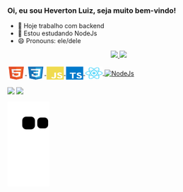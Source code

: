 ### Oi, eu sou Heverton Luiz, seja muito bem-vindo!

- 🔭 Hoje trabalho com backend
- 🌱 Estou estudando NodeJs
- 😄 Pronouns: ele/dele

<div align="center">
  <a href="https://github.com/HevertonL">
  <img height="120em" src="https://github-readme-stats.vercel.app/api?username=HevertonL&icon_color=F8ECD1&text_color=F8ECD1&title_color=F8ECD1&bg_color=DEG,00917C,083358&border_radius=50%&show_icons=true&include_all_commits=true&count_private=true"/>
  <img height="120em" src="https://github-readme-stats.vercel.app/api/top-langs/?username=HevertonL&layout=compact&langs_count=7&title_color=0F1123&border_radius=2em&bg_color=DEG,EBA83A,FFC93C"/>
</div>

<div style="display: inline_block"><br>
  <img align="center" alt="HTML" height="30" width="40" src="https://raw.githubusercontent.com/devicons/devicon/master/icons/html5/html5-original.svg">
  <img align="center" alt="CSS" height="30" width="40" src="https://raw.githubusercontent.com/devicons/devicon/master/icons/css3/css3-original.svg">
  <img align="center" alt="Js" height="30" width="40" src="https://raw.githubusercontent.com/devicons/devicon/master/icons/javascript/javascript-plain.svg">
  <img align="center" alt="Ts" height="30" width="40" src="https://raw.githubusercontent.com/devicons/devicon/master/icons/typescript/typescript-plain.svg">
  <img align="center" alt="React" height="30" width="40" src="https://raw.githubusercontent.com/devicons/devicon/master/icons/react/react-original.svg">
  <img align="center" alt="NodeJs" height="30" width="40"src="https://cdn.jsdelivr.net/gh/devicons/devicon/icons/nodejs/nodejs-original.svg" />
          
</div>
 </br>
  <div> 
  <a href = "mailto:hevertonluizs@gmail.com"><img src="https://img.shields.io/badge/-Gmail-%23333?style=for-the-badge&logo=gmail&logoColor=white" target="_blank"></a>
  <a href="https://www.linkedin.com/in/heverton-luiz-santos/" target="_blank"><img src="https://img.shields.io/badge/-LinkedIn-%230077B5?style=for-the-badge&logo=linkedin&logoColor=white" target="_blank"></a>
  
   ![Snake animation](https://github.com/HevertonL/HevertonL/blob/output/github-contribution-grid-snake.svg)
  
  </div>
